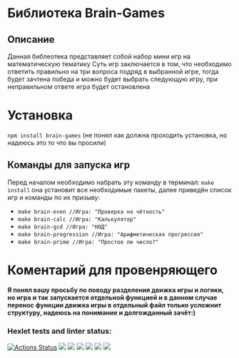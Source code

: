 # Библиотека Brain-Games
## Описание
Данная библеотека представляет собой набор мини игр на математическую тематику</n>
Суть игр заключается в том, что необходимо ответить правильно на три вопроса подряд в выбранной игре, тогда будет зачтена победа и можно будет выбрать следующую игру, при неправильном ответе игра будет остановлена
# Установка
`npm install brain-games`
(не понял как должна проходить установка, но надеюсь это то что вы просили)
## Команды для запуска игр
Перед началом необходимо набрать эту команду в терминал: </n>
`make install`</n>
она установит все необходимые пакеты, далее приведён список игр и команды по их призыву:</n>
* `make brain-even //Игра: "Проверка на чётность"`
* `make brain-calc //Игра: "Калькулятор"`
* `make brain-gcd //Игра: "НОД"`
* `make brain-progression //Игра: "Арифметическая прогрессия"`
* `make brain-prime //Игра: "Простое ли число?"`
# Коментарий для провенряющего
**Я понял вашу просьбу по поводу разделения движка игры и логики, но игра и так запускается отдельной функцией и в данном случае перенос функции движка игры в отдельный файл только усложнит структуру, надеюсь на понимание и долгожданный зачёт:)**
### Hexlet tests and linter status:
[![Actions Status](https://github.com/Hikiraya/frontend-project-44/workflows/hexlet-check/badge.svg)](https://github.com/Hikiraya/frontend-project-44/actions)
<a href="https://codeclimate.com/github/Hikiraya/frontend-project-44/maintainability"><img src="https://api.codeclimate.com/v1/badges/340517aed066460b80f2/maintainability" /></a>
<a href="https://asciinema.org/a/NbtDzP4QLBfW60q9Bg4BkZScU" target="_blank"><img src="https://asciinema.org/a/NbtDzP4QLBfW60q9Bg4BkZScU.svg" /></a>
<a href="https://asciinema.org/a/4GzlGgbKwWrxzRmHVVJP8Zpt6" target="_blank"><img src="https://asciinema.org/a/4GzlGgbKwWrxzRmHVVJP8Zpt6.svg" /></a>
<a href="https://asciinema.org/a/qiJn31gBvZlYslRhn4d5enM8m" target="_blank"><img src="https://asciinema.org/a/qiJn31gBvZlYslRhn4d5enM8m.svg" /></a>
<a href="https://asciinema.org/a/fygYwQVlBbVxygv06Oaq0P6Uo" target="_blank"><img src="https://asciinema.org/a/fygYwQVlBbVxygv06Oaq0P6Uo.svg" /></a>
<a href="https://asciinema.org/a/JEJkibuDpQ3CTCn4Ch5OhLnqE" target="_blank"><img src="https://asciinema.org/a/JEJkibuDpQ3CTCn4Ch5OhLnqE.svg" /></a>